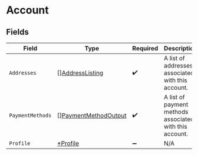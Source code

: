 # Account


## Fields

| Field                                                               | Type                                                                | Required                                                            | Description                                                         |
| ------------------------------------------------------------------- | ------------------------------------------------------------------- | ------------------------------------------------------------------- | ------------------------------------------------------------------- |
| `Addresses`                                                         | [][AddressListing](../../models/shared/addresslisting.md)           | :heavy_check_mark:                                                  | A list of addresses associated with this account.                   |
| `PaymentMethods`                                                    | [][PaymentMethodOutput](../../models/shared/paymentmethodoutput.md) | :heavy_check_mark:                                                  | A list of payment methods associated with this account.             |
| `Profile`                                                           | [*Profile](../../models/shared/profile.md)                          | :heavy_minus_sign:                                                  | N/A                                                                 |